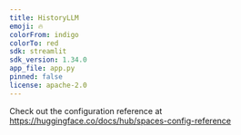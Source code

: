 ```yaml
---
title: HistoryLLM
emoji: 🔥
colorFrom: indigo
colorTo: red
sdk: streamlit
sdk_version: 1.34.0
app_file: app.py
pinned: false
license: apache-2.0
---
```


Check out the configuration reference at https://huggingface.co/docs/hub/spaces-config-reference

